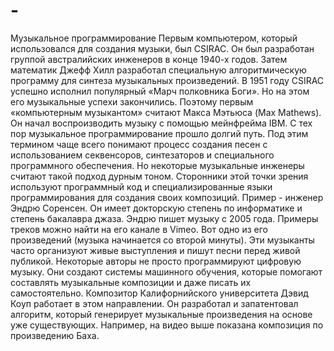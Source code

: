 # -
Музыкальное программирование
Первым компьютером, который использовался для создания музыки, был CSIRAC. Он был разработан группой австралийских инженеров в конце 1940-х годов. Затем математик Джефф Хилл разработал специальную алгоритмическую программу для синтеза музыкальных произведений. В 1951 году CSIRAC успешно исполнил популярный «Марч полковника Боги». Но на этом его музыкальные успехи закончились.
Поэтому первым «компьютерным музыкантом» считают Макса Мэтьюса (Max Mathews). Он начал воспроизводить музыку с помощью мейнфрейма IBM. С тех пор музыкальное программирование прошло долгий путь. Под этим термином чаще всего понимают процесс создания песен с использованием секвенсоров, синтезаторов и специального программного обеспечения. Но некоторые музыкальные инженеры считают такой подход дурным тоном. Сторонники этой точки зрения используют программный код и специализированные языки программирования для создания своих композиций.
Пример - инженер Эндрю Соренсен. Он имеет докторскую степень по информатике и степень бакалавра джаза. Эндрю пишет музыку с 2005 года. Примеры треков можно найти на его канале в Vimeo. Вот одно из его произведений (музыка начинается со второй минуты). Эти музыканты часто организуют живые выступления и пишут песни перед живой публикой.
Некоторые авторы не просто программируют цифровую музыку. Они создают системы машинного обучения, которые помогают составлять музыкальные композиции и даже писать их самостоятельно.
Композитор Калифорнийского университета Дэвид Коуп работает в этом направлении. Он разработал и запатентовал алгоритм, который генерирует музыкальные произведения на основе уже существующих. Например, на видео выше показана композиция по произведению Баха.
